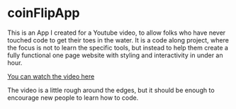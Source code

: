 # coinFlipApp
This is an App I created for a Youtube video, to allow folks who have never touched code to get their toes in the water. It is a code along project, where the focus is not to learn the specific tools, but instead to help them create a fully functional one page website with styling and interactivity in under an hour.

[You can watch the video here](https://youtu.be/3plIYH1t94s)

The video is a little rough around the edges, but it should be enough to encourage new people to learn how to code. 
